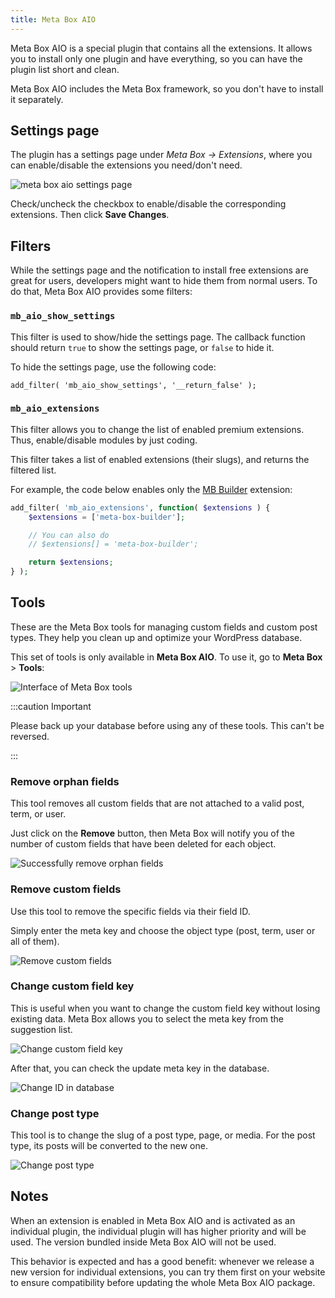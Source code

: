 ```yaml
---
title: Meta Box AIO
---
```


Meta Box AIO is a special plugin that contains all the extensions. It allows you to install only one plugin and have everything, so you can have the plugin list short and clean.

Meta Box AIO includes the Meta Box framework, so you don't have to install it separately.

## Settings page

The plugin has a settings page under *Meta Box &rarr; Extensions*, where you can enable/disable the extensions you need/don't need.

![meta box aio settings page](img/all-extensions.png)

Check/uncheck the checkbox to enable/disable the corresponding extensions. Then click **Save Changes**.

## Filters

While the settings page and the notification to install free extensions are great for users, developers might want to hide them from normal users. To do that, Meta Box AIO provides some filters:

### `mb_aio_show_settings`

This filter is used to show/hide the settings page. The callback function should return `true` to show the settings page, or `false` to hide it.

To hide the settings page, use the following code:

```
add_filter( 'mb_aio_show_settings', '__return_false' );
```

### `mb_aio_extensions`

This filter allows you to change the list of enabled premium extensions. Thus, enable/disable modules by just coding.

This filter takes a list of enabled extensions (their slugs), and returns the filtered list.

For example, the code below enables only the [MB Builder](/extensions/meta-box-builder/) extension:

```php
add_filter( 'mb_aio_extensions', function( $extensions ) {
    $extensions = ['meta-box-builder'];

    // You can also do
    // $extensions[] = 'meta-box-builder';

    return $extensions;
} );
```

## Tools

These are the Meta Box tools for managing custom fields and custom post types. They help you clean up and optimize your WordPress database.

This set of tools is only available in **Meta Box AIO**. To use it, go to **Meta Box** > **Tools**:

![Interface of Meta Box tools](img/tools/tools.png)

:::caution Important

Please back up your database before using any of these tools. This can't be reversed.

:::

### Remove orphan fields

This tool removes all custom fields that are not attached to a valid post, term, or user.

Just click on the **Remove** button, then Meta Box will notify you of the number of custom fields that have been deleted for each object.

![Successfully remove orphan fields](img/tools/remove-orphan-fields.png)

### Remove custom fields

Use this tool to remove the specific fields via their field ID.

Simply enter the meta key and choose the object type (post, term, user or all of them).

![Remove custom fields](img/tools/remove-custom-fields.png)

### Change custom field key

This is useful when you want to change the custom field key without losing existing data. Meta Box allows you to select the meta key from the suggestion list.

![Change custom field key](img/tools/change-custom-field-key.jpg)

After that, you can check the update meta key in the database.

![Change ID in database](img/tools/field-id-change-database.png)

### Change post type

This tool is to change the slug of a post type, page, or media. For the post type, its posts will be converted to the new one.

![Change post type](img/tools/change-post-type.jpg)

## Notes

When an extension is enabled in Meta Box AIO and is activated as an individual plugin, the individual plugin will has higher priority and will be used. The version bundled inside Meta Box AIO will not be used.

This behavior is expected and has a good benefit: whenever we release a new version for individual extensions, you can try them first on your website to ensure compatibility before updating the whole Meta Box AIO package.
